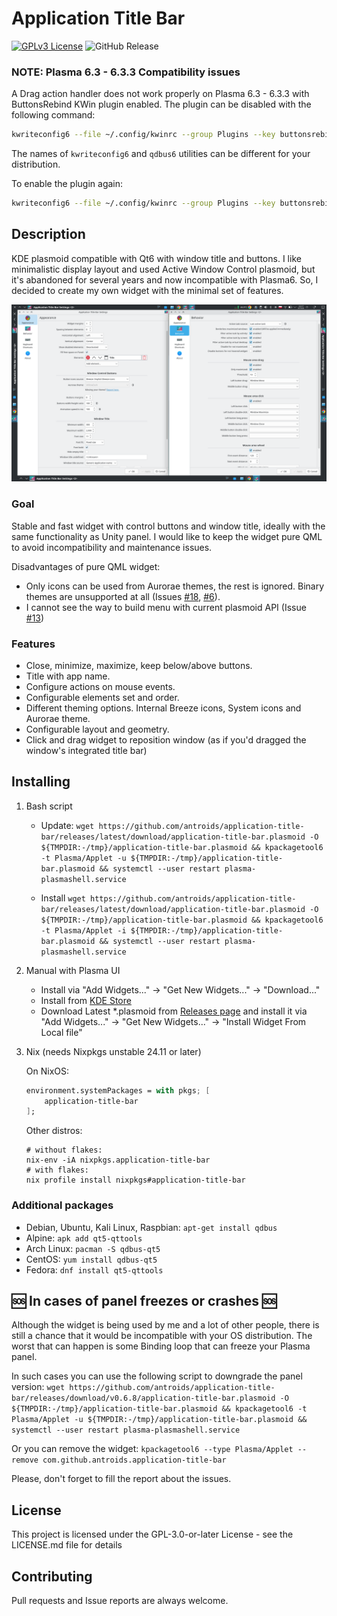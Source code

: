 # Application Title Bar

[![GPLv3 License](https://img.shields.io/badge/License-GPL%20v3-yellow.svg)](https://opensource.org/licenses/)
![GitHub Release](https://img.shields.io/github/v/release/antroids/application-title-bar)

### NOTE: Plasma 6.3 - 6.3.3 Compatibility issues
A Drag action handler does not work properly on Plasma 6.3 - 6.3.3 with ButtonsRebind KWin plugin enabled.
The plugin can be disabled with the following command:
```bash
kwriteconfig6 --file ~/.config/kwinrc --group Plugins --key buttonsrebindEnabled false && qdbus6 org.kde.KWin /Plugins UnloadPlugin "buttonsrebind"
```
The names of `kwriteconfig6` and `qdbus6` utilities can be different for your distribution.

To enable the plugin again:
```bash
kwriteconfig6 --file ~/.config/kwinrc --group Plugins --key buttonsrebindEnabled true && qdbus6 org.kde.KWin /Plugins LoadPlugin "buttonsrebind"
```

## Description

KDE plasmoid compatible with Qt6 with window title and buttons.
I like minimalistic display layout and used Active Window Control plasmoid, but it's abandoned for several years and now incompatible with Plasma6.
So, I decided to create my own widget with the minimal set of features.

<img src="docs/img/AllInOne.png" />

### Goal

Stable and fast widget with control buttons and window title, ideally with the same functionality as Unity panel.
I would like to keep the widget pure QML to avoid incompatibility and maintenance issues.

Disadvantages of pure QML widget:
* Only icons can be used from Aurorae themes, the rest is ignored. Binary themes are unsupported at all (Issues [#18](https://github.com/antroids/application-title-bar/issues/18), [#6](https://github.com/antroids/application-title-bar/issues/6)).
* I cannot see the way to build menu with current plasmoid API (Issue [#13](https://github.com/antroids/application-title-bar/issues/13))

### Features

* Close, minimize, maximize, keep below/above buttons.
* Title with app name.
* Configure actions on mouse events.
* Configurable elements set and order.
* Different theming options. Internal Breeze icons, System icons and Aurorae theme.
* Configurable layout and geometry.
* Click and drag widget to reposition window (as if you'd dragged the window's integrated title bar)

## Installing

1. Bash script
    - Update: `wget https://github.com/antroids/application-title-bar/releases/latest/download/application-title-bar.plasmoid -O ${TMPDIR:-/tmp}/application-title-bar.plasmoid && kpackagetool6 -t Plasma/Applet -u ${TMPDIR:-/tmp}/application-title-bar.plasmoid && systemctl --user restart plasma-plasmashell.service`

    - Install `wget https://github.com/antroids/application-title-bar/releases/latest/download/application-title-bar.plasmoid -O ${TMPDIR:-/tmp}/application-title-bar.plasmoid && kpackagetool6 -t Plasma/Applet -i ${TMPDIR:-/tmp}/application-title-bar.plasmoid && systemctl --user restart plasma-plasmashell.service`

2. Manual with Plasma UI
    - Install via "Add Widgets..." -> "Get New Widgets..." -> "Download..."
    - Install from [KDE Store](https://store.kde.org/p/2135509)
    - Download Latest \*.plasmoid from [Releases page](https://github.com/antroids/application-title-bar/releases) and install it via "Add Widgets..." -> "Get New Widgets..." -> "Install Widget From Local file"

3. Nix (needs Nixpkgs unstable 24.11 or later)

    On NixOS:
    ```nix
    environment.systemPackages = with pkgs; [
        application-title-bar
    ];
    ```
   Other distros:
   ```
   # without flakes:
   nix-env -iA nixpkgs.application-title-bar
   # with flakes:
   nix profile install nixpkgs#application-title-bar
   ```
### Additional packages

- Debian, Ubuntu, Kali Linux, Raspbian: `apt-get install qdbus`
- Alpine: `apk add qt5-qttools`
- Arch Linux: `pacman -S qdbus-qt5`
- CentOS: `yum install qdbus-qt5`
- Fedora: `dnf install qt5-qttools`

## 🆘 In cases of panel freezes or crashes 🆘

Although the widget is being used by me and a lot of other people, there is still a chance that it would be incompatible with your OS distribution. The worst that can happen is some Binding loop that can freeze your Plasma panel.

In such cases you can use the following script to downgrade the panel version:
`
wget https://github.com/antroids/application-title-bar/releases/download/v0.6.8/application-title-bar.plasmoid -O ${TMPDIR:-/tmp}/application-title-bar.plasmoid && kpackagetool6 -t Plasma/Applet -u ${TMPDIR:-/tmp}/application-title-bar.plasmoid && systemctl --user restart plasma-plasmashell.service
`

Or you can remove the widget: `kpackagetool6 --type Plasma/Applet --remove com.github.antroids.application-title-bar`

Please, don't forget to fill the report about the issues.

## License

This project is licensed under the GPL-3.0-or-later License - see the LICENSE.md file for details

## Contributing

Pull requests and Issue reports are always welcome.

